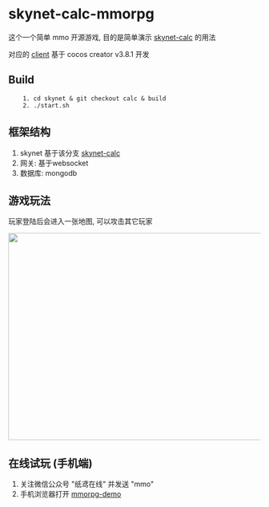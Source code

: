 # skynet-calc-mmorpg
这个一个简单 mmo 开源游戏, 目的是简单演示 [skynet-calc](https://github.com/HYbutterfly/skynet/tree/calc) 的用法

对应的 [client](https://github.com/HYbutterfly/skynet-calc-mmorpg-client) 基于 cocos creator v3.8.1 开发



## Build
```
	1. cd skynet & git checkout calc & build
	2. ./start.sh
```

## 框架结构
1. skynet 基于该分支 [skynet-calc](https://github.com/HYbutterfly/skynet/tree/calc) 
2. 网关: 基于websocket
3. 数据库: mongodb


## 游戏玩法
玩家登陆后会进入一张地图, 可以攻击其它玩家

<img src="https://raw.githubusercontent.com/wiki/HYbutterfly/skynet-calc-mmorpg/mmo-demo.png" width="844" height="413">


## 在线试玩 (手机端)

1. 关注微信公众号 "纸鸢在线" 并发送 "mmo"
2. 手机浏览器打开 [mmorpg-demo](https://website-9gh9arvn0ad71845-1251951859.tcloudbaseapp.com/mmorpg-demo/index.html) 
